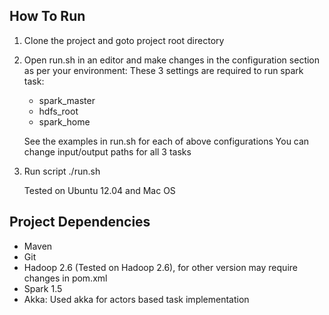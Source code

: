 How To Run
------------------
1. Clone the project and goto project root directory
2. Open run.sh in an editor and make changes in the configuration section as per your environment:
   These 3 settings are required to run spark task:
   - spark_master
   - hdfs_root
   - spark_home

   See the examples in run.sh for each of above configurations
   You can change input/output paths for all 3 tasks

3. Run script
   ./run.sh

   Tested on Ubuntu 12.04 and Mac OS



Project Dependencies
--------------------------
- Maven
- Git
- Hadoop 2.6 (Tested on Hadoop 2.6), for other version may require changes in pom.xml
- Spark 1.5
- Akka: Used akka for actors based task implementation




